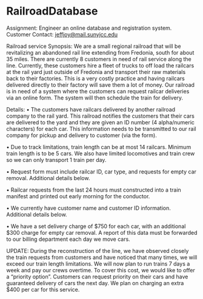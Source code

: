 # RailroadDatabase
Assignment: Engineer an online database and registration system.
Customer Contact: jeffjoy@mail.sunyjcc.edu

Railroad service
Synopsis: We are a small regional railroad that will be revitalizing an abandoned rail line extending from Fredonia, south for about 35 miles.  There are currently 8 customers in need of rail service along the line.  Currently, these customers hire a fleet of trucks to off load the railcars at the rail yard just outside of Fredonia and transport their raw materials back to their factories.  This is a very costly practice and having railcars delivered directly to their factory will save them a lot of money.  Our railroad is in need of a system where the customers can request railcar deliveries via an online form.  The system will then schedule the train for delivery.

Details:
• The customers have railcars delivered by another railroad company to the rail yard.  This railroad notifies the customers that their cars are delivered to the yard and they are given an ID number (4 alpha/numeric characters) for each car.  This information needs to be transmitted to our rail company for pickup and delivery to customer (via the form).

• Due to track limitations, train length can be at most 14 railcars.  Minimum train length is to be 5 cars.  We also have limited locomotives and train crew so we can only transport 1 train per day.

• Request form must include railcar ID, car type, and requests for empty car removal.  Additional details below.

• Railcar requests from the last 24 hours must constructed into a train manifest and printed out early morning for the conductor.

• We currently have customer name and customer ID information.  Additional details below.

• We have a set delivery charge of $750 for each car, with an additional $300 charge for empty car removal.  A report of this data must be forwarded to our billing department each day we move cars.

UPDATE:
During the reconstruction of the line, we have observed closely the train requests from customers and have noticed that many times, we will exceed our train length limitations.  We will now plan to run trains 7 days a week and pay our crews overtime.  To cover this cost, we would like to offer a “priority option”.  Customers can request priority on their cars and have guaranteed delivery of cars the next day.  We plan on charging an extra $400 per car for this service.
